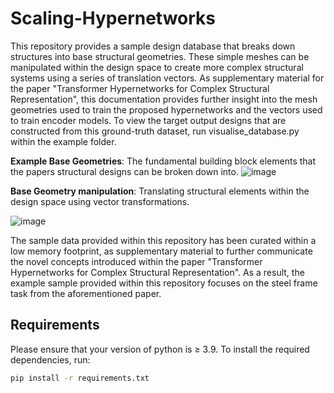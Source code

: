 # Scaling-Hypernetworks
This repository provides a sample design database that breaks down structures into base structural geometries. These simple meshes can be manipulated within the design space to create more complex structural systems using a series of translation vectors.
As supplementary material for the paper "Transformer Hypernetworks for Complex Structural Representation", this documentation provides further insight into the  mesh geometries used to train the proposed hypernetworks and the vectors used to train encoder models. To view the target output designs that are constructed from this ground-truth dataset, run visualise_database.py within the example folder.


**Example Base Geometries**: The fundamental building block elements that the papers structural designs can be broken down into.
![image](https://github.com/user-attachments/assets/70cfaf3a-84c1-41cb-b647-cc397c7c5566)

**Base Geometry manipulation**: Translating structural elements within the design space using vector transformations.

![image](https://github.com/user-attachments/assets/fa883b0e-e312-446e-8d4c-f6c29a33caf4)

The sample data provided within this repository has been curated within a low memory footprint, as supplementary material to further communicate the novel concepts introduced within the paper "Transformer Hypernetworks for Complex Structural Representation". As a result, the example sample provided within this repository focuses on the steel frame task from the aforementioned paper. 


## Requirements

Please ensure that your version of python is ≥ 3.9.
To install the required dependencies, run:

```bash
pip install -r requirements.txt

```

